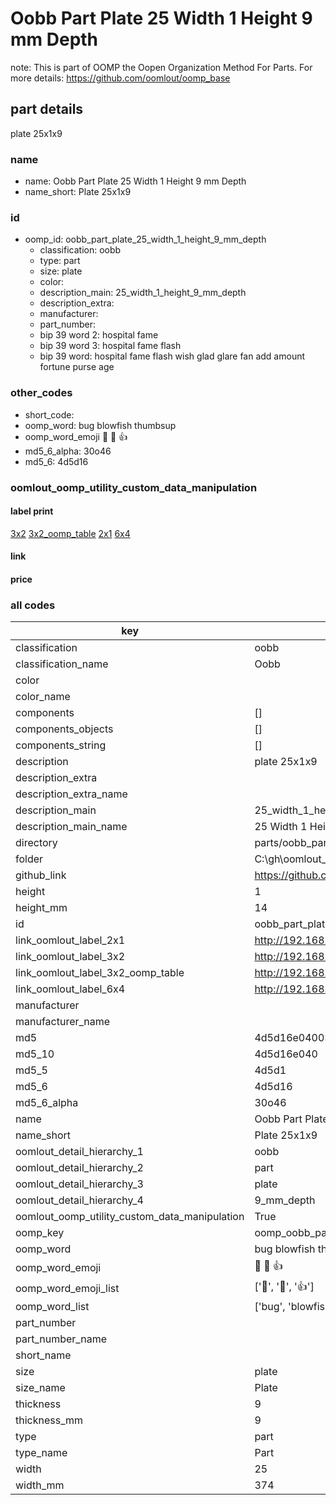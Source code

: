 # Oobb Part Plate 25 Width 1 Height 9 mm Depth  

note: This is part of OOMP the Oopen Organization Method For Parts. For more details: https://github.com/oomlout/oomp_base

##  part details
  



plate 25x1x9



### name
* name: Oobb Part Plate 25 Width 1 Height 9 mm Depth
* name_short: Plate 25x1x9 
### id
* oomp_id: oobb_part_plate_25_width_1_height_9_mm_depth
  * classification: oobb
  * type: part
  * size: plate
  * color: 
  * description_main: 25_width_1_height_9_mm_depth
  * description_extra: 
  * manufacturer: 
  * part_number: 
  * bip 39 word 2: hospital fame
  * bip 39 word 3: hospital fame flash
  * bip 39 word: hospital fame flash wish glad glare fan add amount fortune purse age

### other_codes
* short_code: 
* oomp_word: bug blowfish thumbsup
* oomp_word_emoji :bug: :blowfish: :thumbsup:
* md5_6_alpha: 30o46
* md5_6: 4d5d16






### oomlout_oomp_utility_custom_data_manipulation
#### label print
[3x2](http://192.168.1.245:1112/?label=oomp%2030o46)
[3x2_oomp_table](http://192.168.1.108:1112/?label=oomp%2030o46)
[2x1](http://192.168.1.242:1112/?label=oomp%2030o46)
[6x4](http://192.168.1.55:1112/?label=oomp%2030o46)    

#### link

                              

#### price







### all codes 
| key | value |  
| --- | --- |  
| classification | oobb |  
| classification_name | Oobb |  
| color |  |  
| color_name |  |  
| components | [] |  
| components_objects | [] |  
| components_string | [] |  
| description | plate 25x1x9 |  
| description_extra |  |  
| description_extra_name |  |  
| description_main | 25_width_1_height_9_mm_depth |  
| description_main_name | 25 Width 1 Height 9 mm Depth |  
| directory | parts/oobb_part_plate_25_width_1_height_9_mm_depth |  
| folder | C:\gh\oomlout_oobb_version_4_generated_parts\things\oobb_part_plate_25_width_1_height_9_mm_depth |  
| github_link | https://github.com/oomlout/oomlout_oomp_part_src/tree/main/parts/oobb_part_plate_25_width_1_height_9_mm_depth |  
| height | 1 |  
| height_mm | 14 |  
| id | oobb_part_plate_25_width_1_height_9_mm_depth |  
| link_oomlout_label_2x1 | http://192.168.1.242:1112/?label=oomp%2030o46 |  
| link_oomlout_label_3x2 | http://192.168.1.245:1112/?label=oomp%2030o46 |  
| link_oomlout_label_3x2_oomp_table | http://192.168.1.108:1112/?label=oomp%2030o46 |  
| link_oomlout_label_6x4 | http://192.168.1.55:1112/?label=oomp%2030o46 |  
| manufacturer |  |  
| manufacturer_name |  |  
| md5 | 4d5d16e040032a598b314fc8b0d49b6f |  
| md5_10 | 4d5d16e040 |  
| md5_5 | 4d5d1 |  
| md5_6 | 4d5d16 |  
| md5_6_alpha | 30o46 |  
| name | Oobb Part Plate 25 Width 1 Height 9 mm Depth |  
| name_short | Plate 25x1x9  |  
| oomlout_detail_hierarchy_1 | oobb |  
| oomlout_detail_hierarchy_2 | part |  
| oomlout_detail_hierarchy_3 | plate |  
| oomlout_detail_hierarchy_4 | 9_mm_depth |  
| oomlout_oomp_utility_custom_data_manipulation | True |  
| oomp_key | oomp_oobb_part_plate_25_width_1_height_9_mm_depth |  
| oomp_word | bug blowfish thumbsup |  
| oomp_word_emoji | :bug: :blowfish: :thumbsup: |  
| oomp_word_emoji_list | [':bug:', ':blowfish:', ':thumbsup:'] |  
| oomp_word_list | ['bug', 'blowfish', 'thumbsup'] |  
| part_number |  |  
| part_number_name |  |  
| short_name |  |  
| size | plate |  
| size_name | Plate |  
| thickness | 9 |  
| thickness_mm | 9 |  
| type | part |  
| type_name | Part |  
| width | 25 |  
| width_mm | 374 |  
